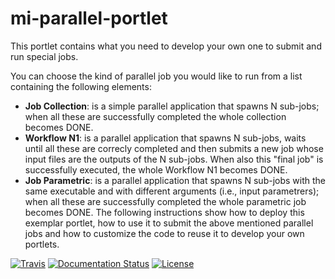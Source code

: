 # mi-parallel-portlet

This portlet contains what you need to develop your own one to submit and run special jobs.

You can choose the kind of parallel job you would like to run from a list containing the following elements:

* **Job Collection**: is a simple parallel application that spawns N sub-jobs; when all these are successfully  completed the whole collection becomes DONE.
* **Workflow N1**: is a parallel application that spawns N sub-jobs, waits until all these are correcly completed and then submits a new job whose input files are the outputs of the N sub-jobs. When also this "final job" is successfully executed, the whole Workflow N1 becomes DONE.
* **Job Parametric**: is a parallel application that spawns N sub-jobs with the same executable and with different arguments (i.e., input parametrers); when all these are successfully completed the whole parametric job becomes DONE.
The following instructions show how to deploy this exemplar portlet, how to use it to submit the above mentioned parallel jobs and how to customize the code to reuse it to develop your own portlets.

[![Travis](http://img.shields.io/travis/csgf/mi-parallel-portlet/master.png)](https://travis-ci.org/csgf/mi-parallel-portlet)
[![Documentation Status](https://readthedocs.org/projects/csgf/badge/?version=latest)](http://csgf.readthedocs.org)
[![License](https://img.shields.io/github/license/csgf/semantic-search-portlet.svg?style?flat)](http://www.apache.org/licenses/LICENSE-2.0.txt)

